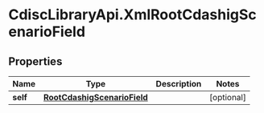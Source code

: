 # CdiscLibraryApi.XmlRootCdashigScenarioField

## Properties

Name | Type | Description | Notes
------------ | ------------- | ------------- | -------------
**self** | [**RootCdashigScenarioField**](RootCdashigScenarioField.md) |  | [optional] 


